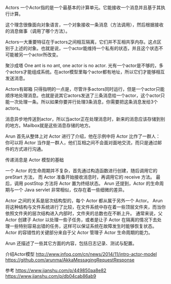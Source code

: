 Actors
一个Actor指的是一个最基本的计算单元。它能接收一个消息并且基于其执行计算。

这个理念很像面向对象语言，一个对象接收一条消息（方法调用），然后根据接收的消息做事（调用了哪个方法）。

Actors一大重要特征在于actors之间相互隔离，它们并不互相共享内存。这点区别于上述的对象。也就是说，一个actor能维持一个私有的状态，并且这个状态不可能被另一个actor所改变。


聚沙成塔
One ant is no ant, one actor is no actor.
光有一个actor是不够的，多个actors才能组成系统。在actor模型里每个actor都有地址，所以它们才能够相互发送消息。


Actors有邮箱
只得指明的一点是，尽管许多actors同时运行，但是一个actor只能顺序地处理消息。也就是说其它actors发送了三条消息给一个actor，这个actor只能一次处理一条。所以如果你要并行处理3条消息，你需要把这条消息发给3个actors。

消息异步地传送到actor，所以当actor正在处理消息时，新来的消息应该存储到别的地方。Mailbox就是这些消息存储的地方。






Arun 首先从整体上对 Actor 进行了介绍，他在示例中将 Actor 比作了一群人：
你可以将 Actor 当作是一群人，他们互相之间不会面对面地交流，而只是通过邮件的方式进行沟通。

传递消息是 Actor 模型的基础

一个 Actor 的生命周期并不复杂，首先通过构造函数进行创建，随后调用它的 preStart 方法，
而 Actor 准备开始接收消息时，再调用它的 receive 方法。
最后，调用 postStop 方法将 Actor 置为终结状态。
Arun 还提到，Actor 的生命周期与一个 Java servlet 非常相似，仅存在着一些细微的差异。

Actor 之间的关系是层次结构型的，每个 Actor 都从属于另外一个 Actor。
Arun 将这种结构与文件系统进行了比较，在文件系统中存在着一些顶层文件夹，而当你依照文件夹的层次结构进入内部时，文件夹的总数也在不断上升。
通常来说，父 Actor 创建子 Actor 以处理一些子任务，或者是让子 Actor 在隔离的情况下去处理一些特别容易出错的任务，这样可以保证系统在故障发生时能够恢复状态。
Actor 的容错性的关键部分来自于父 Actor 管理子 Actor 生命周期的能力。

Arun 还描述了一些其它方面的内容，包括日志记录、测试与配置。



介绍Actor模型
http://www.infoq.com/cn/news/2014/11/intro-actor-model
https://github.com/arunma/AkkaMessagingRequestResponse



参考
https://www.jianshu.com/p/449850aa8e82
https://www.jianshu.com/p/db04cab86ab9










